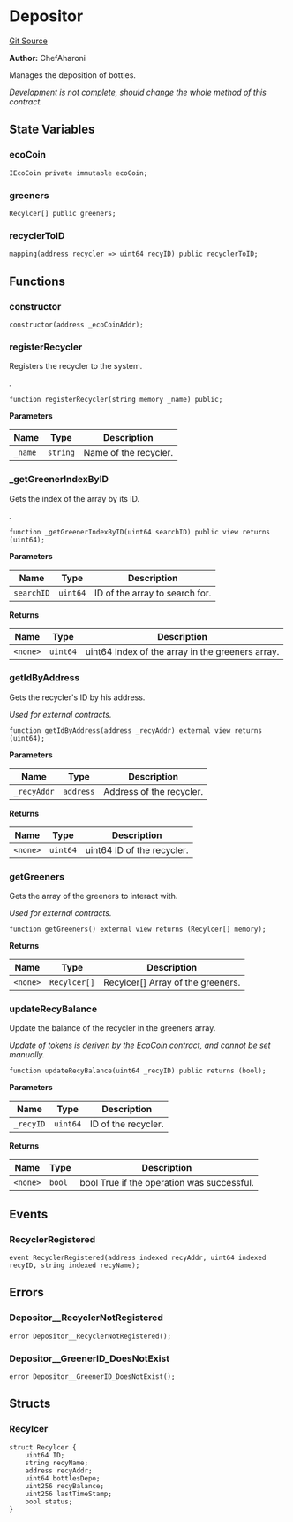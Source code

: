 # Depositor
[Git Source](https://bitbucket.org/aa-lsue/ecocoin/blob/27cc1410ed5efb28550c12324e78cb96e5927fc2/src/Depositor.sol)

**Author:**
ChefAharoni

Manages the deposition of bottles.

*Development is not complete, should change the whole method of this contract.*


## State Variables
### ecoCoin

```solidity
IEcoCoin private immutable ecoCoin;
```


### greeners

```solidity
Recylcer[] public greeners;
```


### recyclerToID

```solidity
mapping(address recycler => uint64 recyID) public recyclerToID;
```


## Functions
### constructor


```solidity
constructor(address _ecoCoinAddr);
```

### registerRecycler

Registers the recycler to the system.

*.*


```solidity
function registerRecycler(string memory _name) public;
```
**Parameters**

|Name|Type|Description|
|----|----|-----------|
|`_name`|`string`| Name of the recycler.|


### _getGreenerIndexByID

Gets the index of the array by its ID.

*.*


```solidity
function _getGreenerIndexByID(uint64 searchID) public view returns (uint64);
```
**Parameters**

|Name|Type|Description|
|----|----|-----------|
|`searchID`|`uint64`| ID of the array to search for.|

**Returns**

|Name|Type|Description|
|----|----|-----------|
|`<none>`|`uint64`|uint64  Index of the array in the greeners array.|


### getIdByAddress

Gets the recycler's ID by his address.

*Used for external contracts.*


```solidity
function getIdByAddress(address _recyAddr) external view returns (uint64);
```
**Parameters**

|Name|Type|Description|
|----|----|-----------|
|`_recyAddr`|`address`| Address of the recycler.|

**Returns**

|Name|Type|Description|
|----|----|-----------|
|`<none>`|`uint64`|uint64  ID of the recycler.|


### getGreeners

Gets the array of the greeners to interact with.

*Used for external contracts.*


```solidity
function getGreeners() external view returns (Recylcer[] memory);
```
**Returns**

|Name|Type|Description|
|----|----|-----------|
|`<none>`|`Recylcer[]`|Recylcer[]  Array of the greeners.|


### updateRecyBalance

Update the balance of the recycler in the greeners array.

*Update of tokens is deriven by the EcoCoin contract, and cannot be set manually.*


```solidity
function updateRecyBalance(uint64 _recyID) public returns (bool);
```
**Parameters**

|Name|Type|Description|
|----|----|-----------|
|`_recyID`|`uint64`| ID of the recycler.|

**Returns**

|Name|Type|Description|
|----|----|-----------|
|`<none>`|`bool`|bool  True if the operation was successful.|


## Events
### RecyclerRegistered

```solidity
event RecyclerRegistered(address indexed recyAddr, uint64 indexed recyID, string indexed recyName);
```

## Errors
### Depositor__RecyclerNotRegistered

```solidity
error Depositor__RecyclerNotRegistered();
```

### Depositor__GreenerID_DoesNotExist

```solidity
error Depositor__GreenerID_DoesNotExist();
```

## Structs
### Recylcer

```solidity
struct Recylcer {
    uint64 ID;
    string recyName;
    address recyAddr;
    uint64 bottlesDepo;
    uint256 recyBalance;
    uint256 lastTimeStamp;
    bool status;
}
```

